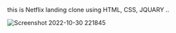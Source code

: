 this is Netflix landing clone using HTML, CSS, JQUARY ..

![Screenshot 2022-10-30 221845](https://user-images.githubusercontent.com/112718846/198891190-9ddc77dd-257d-4638-bafc-e660ffeb09b8.png)

